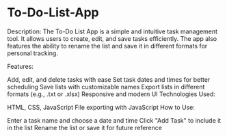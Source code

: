 # To-Do-List-App

Description:
The To-Do List App is a simple and intuitive task management tool. It allows users to create, edit, and save tasks efficiently. The app also features the ability to rename the list and save it in different formats for personal tracking.

Features:

Add, edit, and delete tasks with ease
Set task dates and times for better scheduling
Save lists with customizable names
Export lists in different formats (e.g., .txt or .xlsx)
Responsive and modern UI
Technologies Used:

HTML, CSS, JavaScript
File exporting with JavaScript
How to Use:

Enter a task name and choose a date and time
Click "Add Task" to include it in the list
Rename the list or save it for future reference
